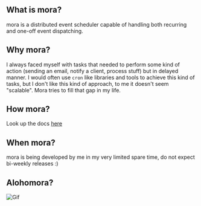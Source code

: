 ## What is mora?

mora is a distributed event scheduler capable of handling both recurring and one-off event dispatching.

## Why mora? 

I always faced myself with tasks that needed to perform some kind of action (sending an email, notify a client, process stuff) but in delayed manner. I would often use `cron` like libraries and tools to achieve this kind of tasks, but I don't like this kind of approach, to me it doesn't seem "scalable".
Mora tries to fill that gap in my life.

## How mora?

Look up the docs [here](./docs/index.md)

## When mora?

 mora is being developed by me in my very limited spare time, do not expect bi-weekly releases :)

## Alohomora?

![Gif](https://c.tenor.com/sx6rUhrAM1sAAAAC/alohomora-wand.gif)

